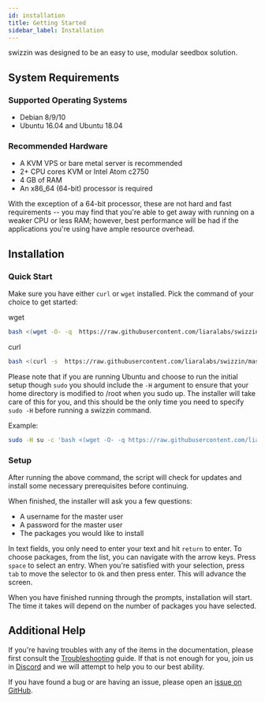 ```yaml
---
id: installation
title: Getting Started
sidebar_label: Installation
---
```


swizzin was designed to be an easy to use, modular seedbox solution.

## System Requirements

### Supported Operating Systems

- Debian 8/9/10
- Ubuntu 16.04 and Ubuntu 18.04

### Recommended Hardware

- A KVM VPS or bare metal server is recommended
- 2+ CPU cores KVM or Intel Atom c2750
- 4 GB of RAM
- An x86_64 (64-bit) processor is required

With the exception of a 64-bit processor, these are not hard and fast requirements -- you may find that you're able to get away with running on a weaker CPU or less RAM; however, best performance will be had if the applications you're using have ample resource overhead.

## Installation

### Quick Start

Make sure you have either `curl` or `wget` installed. Pick the command of your choice to get started:

wget
```bash
bash <(wget -O- -q  https://raw.githubusercontent.com/liaralabs/swizzin/master/setup.sh)
```

curl
```bash
bash <(curl -s  https://raw.githubusercontent.com/liaralabs/swizzin/master/setup.sh)
```

Please note that if you are running Ubuntu and choose to run the initial setup though `sudo` you should include the `-H` argument to ensure that your home directory is modified to /root when you sudo up. The installer will take care of this for you, and this should be the only time you need to specify `sudo -H` before running a swizzin command.

Example:

```bash
sudo -H su -c 'bash <(wget -O- -q https://raw.githubusercontent.com/liaralabs/swizzin/master/setup.sh)'
```

### Setup

After running the above command, the script will check for updates and install some necessary prerequisites before continuing.

When finished, the installer will ask you a few questions:

- A username for the master user
- A password for the master user
- The packages you would like to install

In text fields, you only need to enter your text and hit `return` to enter. To choose packages, from the list, you can navigate with the arrow keys. Press `space` to select an entry. When you're satisfied with your selection, press `tab` to move the selector to `Ok` and then press enter. This will advance the screen.

When you have finished running through the prompts, installation will start. The time it takes will depend on the number of packages you have selected.

## Additional Help

If you're having troubles with any of the items in the documentation, please first consult the [Troubleshooting](/guides/troubleshooting) guide. If that is not enough for you, join us in [Discord](https://discord.gg/2esbu2N) and we will attempt to help you to our best ability.

If you have found a bug or are having an issue, please open an [issue on GitHub](https://github.com/liaralabs/swizzin/issues/new/choose).